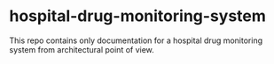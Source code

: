 # hospital-drug-monitoring-system
This repo contains only documentation for a hospital drug monitoring system from architectural point of view.
